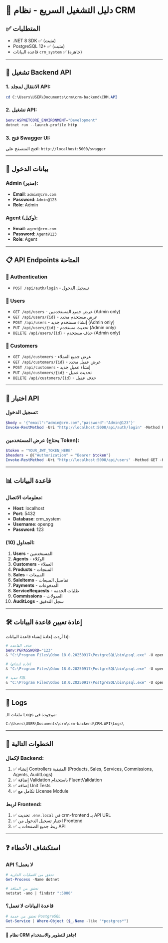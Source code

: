 # 🚀 دليل التشغيل السريع - نظام CRM

## ✅ المتطلبات
- .NET 8 SDK ✅ (مثبت)
- PostgreSQL 12+ ✅ (مثبت)
- قاعدة البيانات `crm_system` ✅ (جاهزة)

---

## 🔧 تشغيل Backend API

### 1. الانتقال لمجلد API:
```powershell
cd C:\Users\USER\Documents\crm\crm-backend\CRM.API
```

### 2. تشغيل API:
```powershell
$env:ASPNETCORE_ENVIRONMENT="Development"
dotnet run --launch-profile http
```

### 3. فتح Swagger UI:
افتح المتصفح على: `http://localhost:5000/swagger`

---

## 🔑 بيانات الدخول

### Admin (مدير):
- **Email**: `admin@crm.com`
- **Password**: `Admin@123`
- **Role**: Admin

### Agent (وكيل):
- **Email**: `agent@crm.com`
- **Password**: `Agent@123`
- **Role**: Agent

---

## 📋 API Endpoints المتاحة

### 🔐 Authentication
- `POST /api/auth/login` - تسجيل الدخول

### 👥 Users
- `GET /api/users` - عرض جميع المستخدمين (Admin only)
- `GET /api/users/{id}` - عرض مستخدم محدد
- `POST /api/users` - إنشاء مستخدم جديد (Admin only)
- `PUT /api/users/{id}` - تحديث مستخدم (Admin only)
- `DELETE /api/users/{id}` - حذف مستخدم (Admin only)

### 👤 Customers
- `GET /api/customers` - عرض جميع العملاء
- `GET /api/customers/{id}` - عرض عميل محدد
- `POST /api/customers` - إنشاء عميل جديد
- `PUT /api/customers/{id}` - تحديث عميل
- `DELETE /api/customers/{id}` - حذف عميل

---

## 🧪 اختبار API

### تسجيل الدخول:
```powershell
$body = '{"email":"admin@crm.com","password":"Admin@123"}'
Invoke-RestMethod -Uri "http://localhost:5000/api/auth/login" -Method POST -Body $body -ContentType "application/json"
```

### عرض المستخدمين (يحتاج Token):
```powershell
$token = "YOUR_JWT_TOKEN_HERE"
$headers = @{"Authorization" = "Bearer $token"}
Invoke-RestMethod -Uri "http://localhost:5000/api/users" -Method GET -Headers $headers
```

---

## 📊 قاعدة البيانات

### معلومات الاتصال:
- **Host**: localhost
- **Port**: 5432
- **Database**: crm_system
- **Username**: openpg
- **Password**: 123

### الجداول (10):
1. **Users** - المستخدمين
2. **Agents** - الوكلاء
3. **Customers** - العملاء
4. **Products** - المنتجات
5. **Sales** - المبيعات
6. **SaleItems** - تفاصيل المبيعات
7. **Payments** - المدفوعات
8. **ServiceRequests** - طلبات الخدمة
9. **Commissions** - العمولات
10. **AuditLogs** - سجل التدقيق

---

## 🛠️ إعادة تعيين قاعدة البيانات

إذا أردت إعادة إنشاء قاعدة البيانات:

```powershell
# حذف القاعدة
$env:PGPASSWORD="123"
& "C:\Program Files\Odoo 18.0.20250917\PostgreSQL\bin\psql.exe" -U openpg -d postgres -c "DROP DATABASE crm_system;"

# إعادة إنشائها
& "C:\Program Files\Odoo 18.0.20250917\PostgreSQL\bin\psql.exe" -U openpg -d postgres -c "CREATE DATABASE crm_system OWNER openpg;"

# تنفيذ SQL
& "C:\Program Files\Odoo 18.0.20250917\PostgreSQL\bin\psql.exe" -U openpg -d crm_system -f "C:\Users\USER\Documents\crm\crm-backend\setup_database.sql"
```

---

## 📝 Logs

ملفات الـ Logs موجودة في:
```
C:\Users\USER\Documents\crm\crm-backend\CRM.API\Logs\
```

---

## 🔄 الخطوات التالية

### لإكمال Backend:
1. ✅ إنشاء Controllers المتبقية (Products, Sales, Services, Commissions, Agents, AuditLogs)
2. ✅ إضافة Validation باستخدام FluentValidation
3. ✅ إضافة Unit Tests
4. ✅ تكامل مع License Module

### لربط Frontend:
1. ✅ تحديث `.env.local` في crm-frontend بـ API URL
2. ✅ اختبار تسجيل الدخول من Frontend
3. ✅ ربط جميع الصفحات بـ API

---

## ❓ استكشاف الأخطاء

### API لا يعمل؟
```powershell
# تحقق من العمليات الجارية
Get-Process -Name dotnet

# تحقق من المنافذ
netstat -ano | findstr ":5000"
```

### قاعدة البيانات لا تعمل؟
```powershell
# تحقق من خدمة PostgreSQL
Get-Service | Where-Object {$_.Name -like "*postgres*"}
```

---

**🎉 نظام CRM جاهز للتطوير والاستخدام!**
